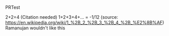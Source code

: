 PRTest

2+2=4 (Citation needed)
1+2+3+4+... = -1/12 (source:
https://en.wikipedia.org/wiki/1_%2B_2_%2B_3_%2B_4_%2B_%E2%8B%AF)
Ramanujan wouldn't like this
